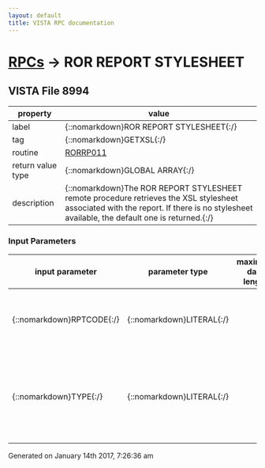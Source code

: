 ```yaml
---
layout: default
title: VISTA RPC documentation
---
```




# [RPCs](TableOfContent.md) &#8594; ROR REPORT STYLESHEET 


 ## VISTA File 8994
 property | value 
--- | --- 
 label | {::nomarkdown}ROR REPORT STYLESHEET{:/}
 tag | {::nomarkdown}GETXSL{:/}
 routine | [RORRP011](http://code.osehra.org/dox/Routine_RORRP011_source.html)
 return value type | {::nomarkdown}GLOBAL ARRAY{:/}
 description | {::nomarkdown}The ROR REPORT STYLESHEET remote procedure retrieves the XSL stylesheet associated with the report. If there is no stylesheet available, the default one is returned.{:/}

### Input Parameters

| input parameter | parameter type | maximum data length | required | description | 
| --- | --- | --- | --- | --- | 
| {::nomarkdown}RPTCODE{:/} | {::nomarkdown}LITERAL{:/} |  | {::nomarkdown}true{:/} | {::nomarkdown}Code of the report (value of the CODE field of the report descriptor inthe ROR REPORT file).{:/} | 
| {::nomarkdown}TYPE{:/} | {::nomarkdown}LITERAL{:/} |  |  | {::nomarkdown}The TYPE parameter defines the type of requested stylesheet:   1  Report preview (default)  2  Comma-separated output  3  Printer output{:/} | 




 Generated on January 14th 2017, 7:26:36 am